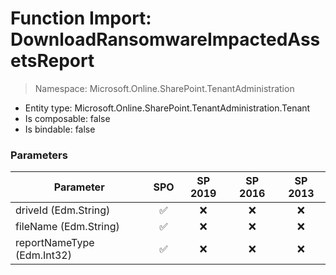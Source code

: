 # Function Import: DownloadRansomwareImpactedAssetsReport

> Namespace: Microsoft.Online.SharePoint.TenantAdministration

- Entity type: Microsoft.Online.SharePoint.TenantAdministration.Tenant
- Is composable: false
- Is bindable: false

### Parameters

Parameter | SPO | SP 2019 | SP 2016 | SP 2013
----------|:---:|:-------:|:-------:|:-------:
driveId (Edm.String) | ✅ | ❌ | ❌ | ❌
fileName (Edm.String) | ✅ | ❌ | ❌ | ❌
reportNameType (Edm.Int32) | ✅ | ❌ | ❌ | ❌